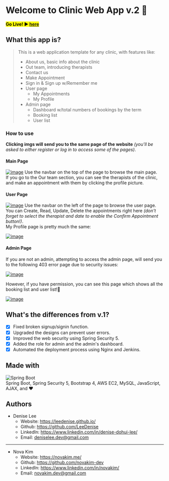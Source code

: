 # Welcome to Clinic Web App v.2 🏥

**<mark>Go Live! ▶️ <a href="http://ec2-35-172-114-155.compute-1.amazonaws.com:8080/">here</a></mark>**

## What this app is?

> This is a web application template for any clinic, with features like:
> 
> - About us, basic info about the clinic
> - Out team, introducing therapists
> - Contact us
> - Make Appointment
> - Sign in & Sign up w/Remember me
> - User page
>     - My Appointments
>     - My Profile
> - Admin page
>     - Dashboard w/total numbers of bookings by the term
>     - Booking list
>     - User list

### How to use

**Clicking imgs will send you to the same page of the website** *(you'll be asked to either register or log in to access some of the pages)*.

#### Main Page
[![image](https://user-images.githubusercontent.com/59325382/160702102-15c5de48-46cf-46b1-a9b0-fba0d7bcd804.png)](http://ec2-35-172-114-155.compute-1.amazonaws.com:8080/)
Use the navbar on the top of the page to browse the main page.  
If you go to the Our team section, you can see the therapists of the clinic, and make an appointment with them by clicking the profile picture.

#### User Page
[![image](https://user-images.githubusercontent.com/59325382/160704456-2fe3e908-cc0f-4b0d-873e-8d27a48dc8cf.png)](http://ec2-35-172-114-155.compute-1.amazonaws.com:8080/booking/openUserBookingList)
Use the navbar on the left of the page to browse the user page.  
You can Create, Read, Update, Delete the appointments right here *(don't forget to select the therapist and date to enable the Confirm Appointment button!)*.  
My Profile page is pretty much the same: 

[![image](https://user-images.githubusercontent.com/59325382/160706606-c1812811-4dce-4963-b24c-f76fc8752a42.png)](http://ec2-35-172-114-155.compute-1.amazonaws.com:8080/user/profile)

#### Admin Page
If you are not an admin, attempting to access the admin page, will send you to the following 403 error page due to security issues:

[![image](https://user-images.githubusercontent.com/59325382/160707670-0e7ae085-13a9-41d2-9b73-a0f039948bf9.png)](http://ec2-35-172-114-155.compute-1.amazonaws.com:8080/admin)

However, if you have permission, you can see this page which shows all the booking list and user list!🥳

[![image](https://user-images.githubusercontent.com/59325382/160707381-444e578d-b7ea-451b-b4cb-351ab2aa31fe.png)](http://ec2-35-172-114-155.compute-1.amazonaws.com:8080/admin)


## What's the differences from v.1?

- [x] Fixed broken signup/signin function.
- [x] Upgraded the designs can prevent user errors.
- [x] Improved the web security using Spring Security 5.
- [x] Added the role for admin and the admin's dashboard. 
- [x] Automated the deployment process using Nginx and Jenkins.

## Made with

![Spring Boot](img.jpg)<br>
Spring Boot, Spring Security 5, Bootstrap 4, AWS EC2, MySQL, JavaScript, AJAX, and ❤️

## Authors

- Denise Lee
  - Website: https://leedenise.github.io/
  - Github: https://github.com/LeeDenise
  - LinkedIn: https://www.linkedin.com/in/denise-dohui-lee/
  - Email: <deniselee.dev@gmail.com>
---
- Nova Kim
  - Website: https://novakim.me/
  - Github: https://github.com/novakim-dev
  - LinkedIn: https://www.linkedin.com/in/novakim/
  - Email: <novakim.dev@gmail.com>
